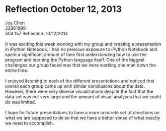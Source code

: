 Reflection October 12, 2013
===========
Joy Chen<br>
22881899<br>
Stat 157 Reflection: 10/12/2013 
<br><br>
It was exciting this week working with my group and creating a presentation in iPython Notebook. I had no previous exposure to iPython Notebook and spent a significant amount of time first understanding how to use the program and learning the Python language itself. One of the biggest challenges our group faced was that we were working one man down the entire time. <br><br>
I enjoyed listening to each of the different presentations and noticed that overall each group came up with similar conclusions about the data. However, there were very diverse visualizations despite the fact that the data set was not very large and the amount of visual analyses that we could do was limited. 
<br><br>
I hope for future presentations to have a more concrete set of directions on what we are supposed to do so that we have a better sense of what exactly we need to accomplish. 
